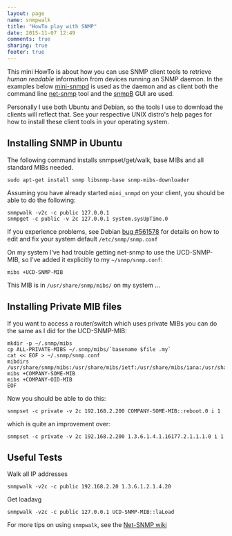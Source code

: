 ```yaml
---
layout: page
name: snmpwalk
title: "HowTo play with SNMP"
date: 2015-11-07 12:49
comments: true
sharing: true
footer: true
---
```


This mini HowTo is about how you can use SNMP client tools to retrieve
*human readable* information from devices running an SNMP daemon.  In
the examples below [mini-snmpd](/mini-snmpd.html) is used as the daemon
and as client both the command line [net-snmp](http://www.net-snmp.org)
tool and the [snmpB](http://sourceforge.net/projects/snmpb/) GUI are
used.

Personally I use both Ubuntu and Debian, so the tools I use to download
the clients will reflect that.  See your respective UNIX distro's help
pages for how to install these client tools in your operating system.


Installing SNMP in Ubuntu
-------------------------

The following command installs snmpset/get/walk, base MIBs and all
standard MIBs needed.

    sudo apt-get install snmp libsnmp-base snmp-mibs-downloader

Assuming you have already started `mini_snmpd` on your client, you
should be able to do the following:

    snmpwalk -v2c -c public 127.0.0.1
	snmpget -c public -v 2c 127.0.0.1 system.sysUpTime.0

If you experience problems, see Debian [bug #561578][bug] for details on
how to edit and fix your system default `/etc/snmp/snmp.conf`

On my system I've had trouble getting net-snmp to use the UCD-SNMP-MIB,
so I've added it explicitly to my `~/snmp/snmp.conf`:

	mibs +UCD-SNMP-MIB

This MIB is in `/usr/share/snmp/mibs/` on my system ...


Installing Private MIB files
----------------------------

If you want to access a router/switch which uses private MIBs you can do
the same as I did for the UCD-SNMP-MIB:

    mkdir -p ~/.snmp/mibs
	cp ALL-PRIVATE-MIBS ~/.snmp/mibs/`basename $file .my`
	cat << EOF > ~/.snmp/snmp.conf
	mibdirs /usr/share/snmp/mibs:/usr/share/mibs/ietf:/usr/share/mibs/iana:/usr/share/mibs/irtf:/usr/share/mibs/tubs:$HOME/.snmp/mibs
	mibs +COMPANY-SOME-MIB
	mibs +COMPANY-OID-MIB
	EOF

Now you should be able to do this:

	snmpset -c private -v 2c 192.168.2.200 COMPANY-SOME-MIB::reboot.0 i 1

which is quite an improvement over:

	snmpset -c private -v 2c 192.168.2.200 1.3.6.1.4.1.16177.2.1.1.1.0 i 1


Useful Tests
------------

Walk all IP addresses

	snmpwalk -v2c -c public 192.168.2.20 1.3.6.1.2.1.4.20 

Get loadavg

	snmpwalk -v2c -c public 127.0.0.1 UCD-SNMP-MIB::laLoad

For more tips on using `snmpwalk`, see the
[Net-SNMP wiki](http://www.net-snmp.org/wiki/index.php/TUT:snmpwalk)

[bug]: http://bugs.debian.org/cgi-bin/bugreport.cgi?bug=561578
